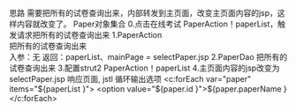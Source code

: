 思路
    需要把所有的试卷查询出来，内部转发到主页面，改变主页面内容的jsp，这样内容就改变了。
    Paper对象集合
0.点击在线考试 
    PaperAction！paperList，触发请求把所有的试卷查询出来
1.PaperAction  
    把所有的试卷查询出来  
    入参：无
    返回：paperList、mainPage = selectPaper.jsp
2.PaperDao
    把所有的试卷查询出来
3.配置strut2
    PaperAction！paperList
4.主页面内容的jsp改变为selectPaper.jsp
    响应页面, jstl 循环输出选项
    <c:forEach var="paper" items="${paperList }">
        <option value="${paper.id }">${paper.paperName }</option>
    </c:forEach>



    
    